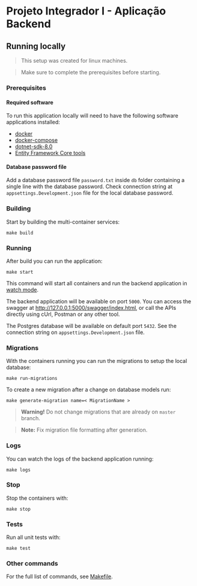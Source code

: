 # Projeto Integrador I - Aplicação Backend

## Running locally

> This setup was created for linux machines.

> Make sure to complete the prerequisites before starting.

### Prerequisites

#### Required software

To run this application locally will need to have the following software applications installed:
- [docker](https://docs.docker.com/manuals/)
- [docker-compose](https://docs.docker.com/compose/)
- [dotnet-sdk-8.0](https://learn.microsoft.com/en-us/dotnet/core/install/)
- [Entity Framework Core tools](https://learn.microsoft.com/en-us/ef/core/cli/dotnet)

#### Database password file

Add a database password file `password.txt` inside `db` folder containing a single line with the database password.
Check connection string at `appsettings.Development.json` file for the local database password.

### Building

Start by building the multi-container services:

```shell
make build
```

### Running

After build you can run the application:

```shell
make start
```

This command will start all containers and run the backend application in [watch mode](https://learn.microsoft.com/en-us/dotnet/core/tools/dotnet-watch).

The backend application will be available on port `5000`. You can access the swagger at
http://127.0.0.1:5000/swagger/index.html, or call the APIs directly using cUrl, Postman or any other tool.

The Postgres database will be available on default port `5432`. See the connection string on
`appsettings.Development.json` file.

### Migrations

With the containers running you can run the migrations to setup the local database:

```shell
make run-migrations
```

To create a new migration after a change on database models run:

```shell
make generate-migration name=< MigrationName >
```

> **Warning!** Do not change migrations that are already on `master` branch.

> **Note:** Fix migration file formatting after generation.

### Logs

You can watch the logs of the backend application running:

```shell
make logs
```

### Stop

Stop the containers with:

```shell
make stop
```

### Tests

Run all unit tests with:

```shell
make test
```

### Other commands

For the full list of commands, see [Makefile](Makefile).
